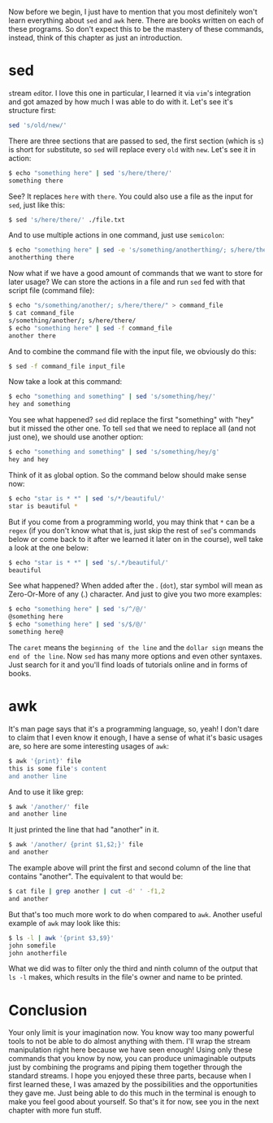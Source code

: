 Now before we begin, I just have to mention that you most definitely won't learn everything about `sed` and `awk` here. There are books written on each of these programs. So don't expect this to be the mastery of these commands, instead, think of this chapter as just an introduction.

# sed

`s`tream `ed`itor. I love this one in particular, I learned it via `vim`'s integration and got amazed by how much I was able to do with it. Let's see it's structure first:

```bash
sed 's/old/new/'
```

There are three sections that are passed to sed, the first section (which is `s`) is short for `s`ubstitute, so `sed` will replace every `old` with `new`. Let's see it in action:

```bash
$ echo "something here" | sed 's/here/there/'
something there
```

See? It replaces `here` with `there`. You could also use a file as the input for `sed`, just like this:

```bash
$ sed 's/here/there/' ./file.txt
```

And to use multiple actions in one command, just use `semicolon`:

```bash
$ echo "something here" | sed -e 's/something/anotherthing/; s/here/there/'
anotherthing there
```

Now what if we have a good amount of commands that we want to store for later usage? We can store the actions in a file and run `sed` fed with that script file (command file):

```bash
$ echo "s/something/another/; s/here/there/" > command_file
$ cat command_file 
s/something/another/; s/here/there/
$ echo "something here" | sed -f command_file
another there
```

And to combine the command file with the input file, we obviously do this:

```bash
$ sed -f command_file input_file
```

Now take a look at this command:

```bash
$ echo "something and something" | sed 's/something/hey/'
hey and something
```

You see what happened? `sed` did replace the first "something" with "hey" but it missed the other one. To tell `sed` that we need to replace all (and not just one), we should use another option:

```bash
$ echo "something and something" | sed 's/something/hey/g'
hey and hey
```

Think of it as `g`lobal option. So the command below should make sense now:

```bash
$ echo "star is * *" | sed 's/*/beautiful/'
star is beautiful *
```

But if you come from a programming world, you may think that `*` can be a `regex` (if you don't know what that is, just skip the rest of `sed`'s commands below or come back to it after we learned it later on in the course), well take a look at the one below:

```bash
$ echo "star is * *" | sed 's/.*/beautiful/'
beautiful
```

See what happened? When added after the . (`dot`), star symbol will mean as Zero-Or-More of any (.) character. And just to give you two more examples:

```bash
$ echo "something here" | sed 's/^/@/'
@something here
$ echo "something here" | sed 's/$/@/'
something here@
```

The `caret` means the `beginning of the line` and the `dollar sign` means the `end of the line`. Now `sed` has many more options and even other syntaxes. Just search for it and you'll find loads of tutorials online and in forms of books.

# awk

It's man page says that it's a programming language, so, yeah! I don't dare to claim that I even know it enough, I have a sense of what it's basic usages are, so here are some interesting usages of `awk`:

```bash
$ awk '{print}' file
this is some file's content
and another line
```

And to use it like grep:

```bash
$ awk '/another/' file
and another line
```

It just printed the line that had "another" in it.

```bash
$ awk '/another/ {print $1,$2;}' file
and another
```

The example above will print the first and second column of the line that contains "another". The equivalent to that would be:

```bash
$ cat file | grep another | cut -d' ' -f1,2
and another
```

But that's too much more work to do when compared to `awk`. Another useful example of `awk` may look like this:

```bash
$ ls -l | awk '{print $3,$9}'
john somefile
john anotherfile
```

What we did was to filter only the third and ninth column of the output that `ls -l` makes, which results in the file's owner and name to be printed.

# Conclusion

Your only limit is your imagination now. You know way too many powerful tools to not be able to do almost anything with them. I'll wrap the stream manipulation right here because we have seen enough! Using only these commands that you know by now, you can produce unimaginable outputs just by combining the programs and piping them together through the standard streams. I hope you enjoyed these three parts, because when I first learned these, I was amazed by the possibilities and the opportunities they gave me. Just being able to do this much in the terminal is enough to make you feel good about yourself. So that's it for now, see you in the next chapter with more fun stuff.

